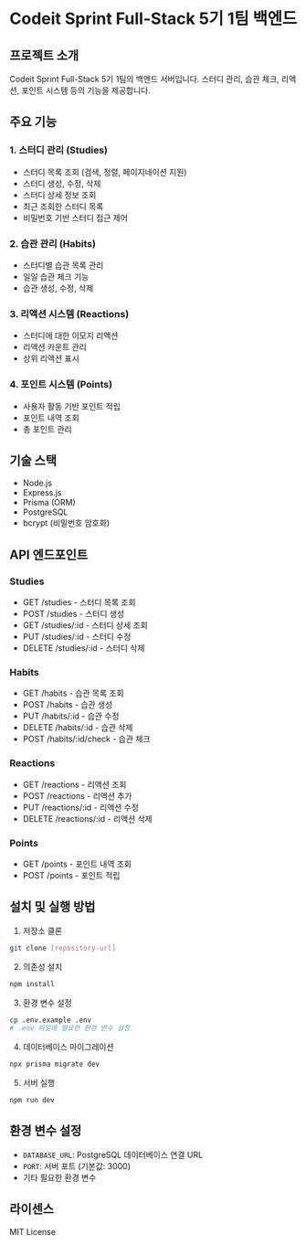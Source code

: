 # Codeit Sprint Full-Stack 5기 1팀 백엔드

## 프로젝트 소개

Codeit Sprint Full-Stack 5기 1팀의 백엔드 서버입니다. 스터디 관리, 습관 체크, 리액션, 포인트 시스템 등의 기능을 제공합니다.

## 주요 기능

### 1. 스터디 관리 (Studies)

- 스터디 목록 조회 (검색, 정렬, 페이지네이션 지원)
- 스터디 생성, 수정, 삭제
- 스터디 상세 정보 조회
- 최근 조회한 스터디 목록
- 비밀번호 기반 스터디 접근 제어

### 2. 습관 관리 (Habits)

- 스터디별 습관 목록 관리
- 일일 습관 체크 기능
- 습관 생성, 수정, 삭제

### 3. 리액션 시스템 (Reactions)

- 스터디에 대한 이모지 리액션
- 리액션 카운트 관리
- 상위 리액션 표시

### 4. 포인트 시스템 (Points)

- 사용자 활동 기반 포인트 적립
- 포인트 내역 조회
- 총 포인트 관리

## 기술 스택

- Node.js
- Express.js
- Prisma (ORM)
- PostgreSQL
- bcrypt (비밀번호 암호화)

## API 엔드포인트

### Studies

- GET /studies - 스터디 목록 조회
- POST /studies - 스터디 생성
- GET /studies/:id - 스터디 상세 조회
- PUT /studies/:id - 스터디 수정
- DELETE /studies/:id - 스터디 삭제

### Habits

- GET /habits - 습관 목록 조회
- POST /habits - 습관 생성
- PUT /habits/:id - 습관 수정
- DELETE /habits/:id - 습관 삭제
- POST /habits/:id/check - 습관 체크

### Reactions

- GET /reactions - 리액션 조회
- POST /reactions - 리액션 추가
- PUT /reactions/:id - 리액션 수정
- DELETE /reactions/:id - 리액션 삭제

### Points

- GET /points - 포인트 내역 조회
- POST /points - 포인트 적립

## 설치 및 실행 방법

1. 저장소 클론

```bash
git clone [repository-url]
```

2. 의존성 설치

```bash
npm install
```

3. 환경 변수 설정

```bash
cp .env.example .env
# .env 파일에 필요한 환경 변수 설정
```

4. 데이터베이스 마이그레이션

```bash
npx prisma migrate dev
```

5. 서버 실행

```bash
npm run dev
```

## 환경 변수 설정

- `DATABASE_URL`: PostgreSQL 데이터베이스 연결 URL
- `PORT`: 서버 포트 (기본값: 3000)
- 기타 필요한 환경 변수

## 라이센스

MIT License
